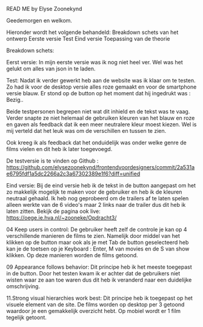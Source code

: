 READ ME by Elyse Zoonekynd

Geedemorgen en welkom.

Hieronder wordt het volgende behandeld:
Breakdown schets van het ontwerp
Eerste versie
Test
Eind versie
Toepassing van de theorie


Breakdown schets:



Eerst versie:
In mijn eerste versie was ik nog niet heel ver. Wel was het gelukt om alles van json in te laden.


Test:
Nadat ik verder gewerkt heb aan de website was ik klaar om te testen.
Zo had ik voor de desktop versie alles roze gemaakt en voor de smartphone versie blauw. Er stond op de button op het moment dat hij ingedrukt was : Bezig..

Beide testpersonen begrepen niet wat dit inhield en de tekst was te vaag. Verder snapte ze niet helemaal de gebruiken kleuren van het blauw en roze en gaven als feedback dat ik een meer neutralere kleur moest kiezen. Wel is mij verteld dat het leuk was om de verschillen en tussen te zien.

Ook kreeg ik als feedback dat het onduidelijk was onder welke genre de films vielen en dit heb ik later toegevoegd.

De testversie is te vinden op Github :
https://github.com/elysezoonekynd/frontendvoordesigners/commit/2a531ae6795fdf1a5dc2266a2c3a67302389e1f6?diff=unified


Eind versie:
Bij de eind versie heb ik de tekst in de button aangepast om het zo makkelijk mogelijk te maken voor de gebruiker en heb ik de kleuren neutraal gehaald. Ik heb nog geprobeerd om de trailers af te laten spelen alleen werkte van de 6 video's maar 2 links naar de trailer dus dit heb ik laten zitten. Bekijk de pagina ook live:
https://oege.ie.hva.nl/~zooneke/Opdracht3/


04 Keep users in control:
De gebruiker heeft zelf de controle je kan op 4 verschillende manieren de films te zien. Namelijk door middel van het klikken op de button maar ook als je met Tab de button geselecteerd heb kan je de toetsen op je Keyboard : Enter, M van movies en de S van show klikken. Op deze manieren worden de films getoond.

09 Appearance follows behavior:
Dit principe heb ik het meeste toegepast in de button. Door het testen kwam ik er achter dat de gebruikers niet wisten waar ze aan toe waren dus dit heb ik veranderd naar een duidelijke omschrijving.

11.Strong visual hierarchies work best:
Dit principe heb ik toegepast op het visuele element van de site. De films worden op desktop per 3 getoond waardoor je een gemakkelijk overzicht hebt. Op mobiel wordt er 1 film tegelijk getoont.

